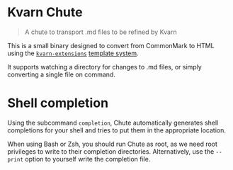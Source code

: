 # Kvarn Chute

> A chute to transport .md files to be refined by Kvarn

This is a small binary designed to convert from CommonMark to HTML using the
[`kvarn-extensions`](https://kvarn.org/ecosystem/#extensions) [template system](https://kvarn.org/features/#templates).

It supports watching a directory for changes to .md files, or simply converting a single file on command.

# Shell completion

Using the subcommand `completion`, Chute automatically generates shell completions for your shell and tries to put them in the appropriate location.

When using Bash or Zsh, you should run Chute as root, as we need root privileges to write to their completion directories.
Alternatively, use the `--print` option to yourself write the completion file.
